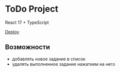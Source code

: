 # ToDo Project

React 17 + TypeScript

[Deploy](https://todo-ts-1bd68.web.app)

## Возможности

- добавлять новое задание в список
- удалять выполненное задание нажатием на него
